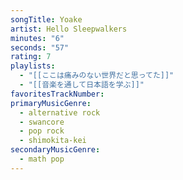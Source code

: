 ```yaml
---
songTitle: Yoake
artist: Hello Sleepwalkers
minutes: "6"
seconds: "57"
rating: 7
playlists:
  - "[[ここは痛みのない世界だと思ってた]]"
  - "[[音楽を通して日本語を学ぶ]]"
favoritesTrackNumber:
primaryMusicGenre:
  - alternative rock
  - swancore
  - pop rock
  - shimokita-kei
secondaryMusicGenre:
  - math pop
---
```


